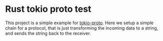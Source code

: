 # Rust tokio proto test

This project is a simple example for [tokio-proto](https://github.com/tokio-rs/tokio-proto).
Here we setup a simple chain for a protocol, that is just transforming the incoming data to
a string, and sends the string back to the receiver.